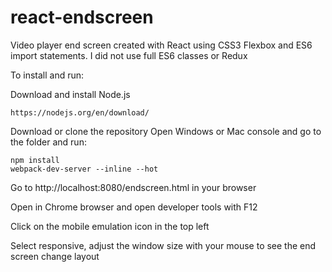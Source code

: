 # react-endscreen
Video player end screen created with React using CSS3 Flexbox and ES6 import statements.
I did not use full ES6 classes or Redux

To install and run:

Download and install Node.js
```
https://nodejs.org/en/download/
```

Download or clone the repository
Open Windows or Mac console and go to the folder and run:
```
npm install
webpack-dev-server --inline --hot
```

Go to http://localhost:8080/endscreen.html in your browser

Open in Chrome browser and open developer tools with F12

Click on the mobile emulation icon in the top left

Select responsive, adjust the window size with your mouse to see the end screen change layout



